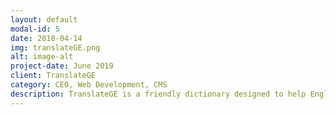 ```yaml
---
layout: default
modal-id: 5
date: 2018-04-14
img: translateGE.png
alt: image-alt
project-date: June 2019
client: TranslateGE
category: CEO, Web Development, CMS
description: TranslateGE is a friendly dictionary designed to help English language speakers learn German vocabulary<a class="link-portfolio" href="https://translatege.com/">(Link to Website)</a>
---
```

